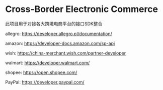 Cross-Border Electronic Commerce
===========
此项目用于对接各大跨境电商平台的接口SDK整合

allegro: https://developer.allegro.pl/documentation/

amazon: https://developer-docs.amazon.com/sp-api

wish: https://china-merchant.wish.com/partner-developer

walmart: https://developer.walmart.com/

shopee: https://open.shopee.com/

PayPal: https://developer.paypal.com/

